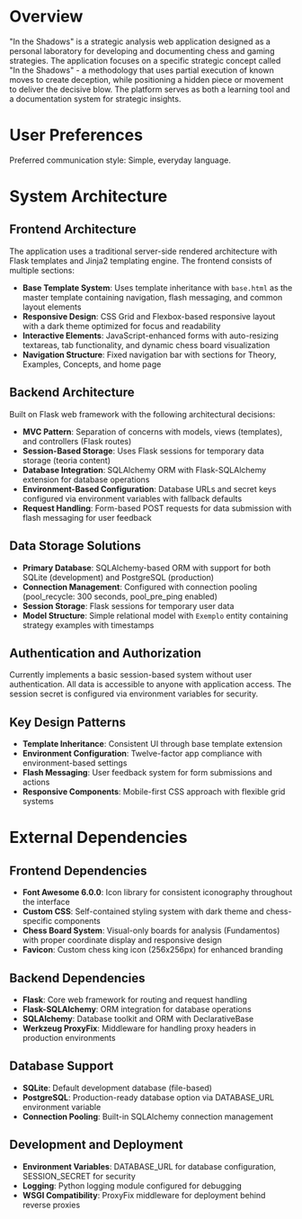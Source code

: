 # Overview

"In the Shadows" is a strategic analysis web application designed as a personal laboratory for developing and documenting chess and gaming strategies. The application focuses on a specific strategic concept called "In the Shadows" - a methodology that uses partial execution of known moves to create deception, while positioning a hidden piece or movement to deliver the decisive blow. The platform serves as both a learning tool and a documentation system for strategic insights.

# User Preferences

Preferred communication style: Simple, everyday language.

# System Architecture

## Frontend Architecture
The application uses a traditional server-side rendered architecture with Flask templates and Jinja2 templating engine. The frontend consists of multiple sections:
- **Base Template System**: Uses template inheritance with `base.html` as the master template containing navigation, flash messaging, and common layout elements
- **Responsive Design**: CSS Grid and Flexbox-based responsive layout with a dark theme optimized for focus and readability
- **Interactive Elements**: JavaScript-enhanced forms with auto-resizing textareas, tab functionality, and dynamic chess board visualization
- **Navigation Structure**: Fixed navigation bar with sections for Theory, Examples, Concepts, and home page

## Backend Architecture
Built on Flask web framework with the following architectural decisions:
- **MVC Pattern**: Separation of concerns with models, views (templates), and controllers (Flask routes)
- **Session-Based Storage**: Uses Flask sessions for temporary data storage (teoria content)
- **Database Integration**: SQLAlchemy ORM with Flask-SQLAlchemy extension for database operations
- **Environment-Based Configuration**: Database URLs and secret keys configured via environment variables with fallback defaults
- **Request Handling**: Form-based POST requests for data submission with flash messaging for user feedback

## Data Storage Solutions
- **Primary Database**: SQLAlchemy-based ORM with support for both SQLite (development) and PostgreSQL (production)
- **Connection Management**: Configured with connection pooling (pool_recycle: 300 seconds, pool_pre_ping enabled)
- **Session Storage**: Flask sessions for temporary user data
- **Model Structure**: Simple relational model with `Exemplo` entity containing strategy examples with timestamps

## Authentication and Authorization
Currently implements a basic session-based system without user authentication. All data is accessible to anyone with application access. The session secret is configured via environment variables for security.

## Key Design Patterns
- **Template Inheritance**: Consistent UI through base template extension
- **Environment Configuration**: Twelve-factor app compliance with environment-based settings
- **Flash Messaging**: User feedback system for form submissions and actions
- **Responsive Components**: Mobile-first CSS approach with flexible grid systems

# External Dependencies

## Frontend Dependencies
- **Font Awesome 6.0.0**: Icon library for consistent iconography throughout the interface
- **Custom CSS**: Self-contained styling system with dark theme and chess-specific components
- **Chess Board System**: Visual-only boards for analysis (Fundamentos) with proper coordinate display and responsive design
- **Favicon**: Custom chess king icon (256x256px) for enhanced branding

## Backend Dependencies
- **Flask**: Core web framework for routing and request handling
- **Flask-SQLAlchemy**: ORM integration for database operations
- **SQLAlchemy**: Database toolkit and ORM with DeclarativeBase
- **Werkzeug ProxyFix**: Middleware for handling proxy headers in production environments

## Database Support
- **SQLite**: Default development database (file-based)
- **PostgreSQL**: Production-ready database option via DATABASE_URL environment variable
- **Connection Pooling**: Built-in SQLAlchemy connection management

## Development and Deployment
- **Environment Variables**: DATABASE_URL for database configuration, SESSION_SECRET for security
- **Logging**: Python logging module configured for debugging
- **WSGI Compatibility**: ProxyFix middleware for deployment behind reverse proxies